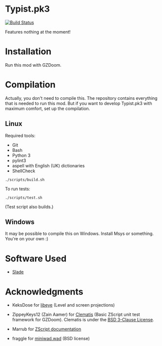 # Typist.pk3

[![Build Status](https://travis-ci.com/mmaulwurff/typist.pk3.svg?branch=master)](https://travis-ci.com/mmaulwurff/typist.pk3)

Features nothing at the moment!

# Installation

Run this mod with GZDoom.

# Compilation

Actually, you don't need to compile this. The repository contains everything
that is needed to run this mod. But if you want to develop Typist.pk3 with
maximum comfort, set up the compilation.

## Linux

Required tools:
- Git
- Bash
- Python 3
- pylint3
- aspell with English (UK) dictionaries
- ShellCheck

```
./scripts/build.sh
```

To run tests:
```
./scripts/test.sh
```

(Test script also builds.)

## Windows

It may be possible to compile this on Windows. Install Msys or something. You're on your own :)

# Software Used

- [Slade](https://github.com/sirjuddington/SLADE)

# Acknowledgments

- KeksDose for [libeye](https://forum.zdoom.org/viewtopic.php?f=105&t=64566#p1102157) (Level and screen projections)

- ZippeyKeys12 (Zain Aamer) for [Clematis](https://github.com/ZippeyKeys12/clematis) (Basic ZScript unit test framework for GZDoom). Clematis is under the [BSD 3-Clause License](https://github.com/ZippeyKeys12/clematis/blob/master/LICENSE).

- Marrub for [ZScript documentation](https://github.com/marrub--/zscript-doc)
- fraggle for [miniwad.wad](https://github.com/fragglet/miniwad) (BSD license)
